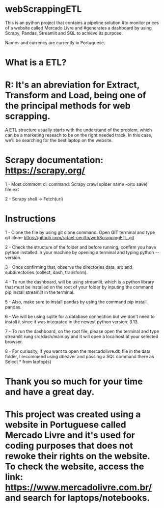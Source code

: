 # webScrappingETL

This is an python project that contains a pipeline solution
#to monitor prices of a website called Mercado Livre and
#generates a dashboard by using Scrapy, Pandas, Streamlit and SQL to achieve its purpose.

Names and currency are currently in Portuguese.

# What is a ETL?
# R: It's an abreviation for Extract, Transform and Load, being one of the principal methods for web scrapping.

A ETL structure usually starts with the understand of the problem, which can be a marketing reseach to be on the right needed track. In this case, we'll be searching for the best laptop on the website.

# Scrapy documentation: https://scrapy.org/

1 - Most commont cli command: Scrapy crawl spider name -o(to save) file.ext

2 - Scrapy shell -> Fetch(url)

# Instructions

1 - Clone the file by using git clone command. Open GIT terminal and type git clone https://github.com/rafael-ceotto/webScrappingETL.git

2 - Check the structure of the folder and before running, confirm you have python installed in your machine by opening a terminal and typing python --version.

3 - Once confirming that, observe the directories data, src and subdirectories (collect, dash, transform).

4 - To run the dashboard, will be using streamlit, which is a python library that must be installed on the root of your folder by inputing the command pip install streamlit 
in the terminal.

5 - Also, make sure to install pandas by using the command pip install pandas.

6 - We will be using sqlite for a database connection but we don't need to install it since it was integrated in the newest python version: 3.13.

7 - To run the dashboard, on the root file, please open the terminal and type streamlit rung src/dash/main.py and it will open a localhost at your selected browser.

8 - For curiosity, if you want to open the mercadolivre.db file in the data folder, I recommend using dbeaver and passing a SQL command there as Select * from laptop(s)

# Thank you so much for your time and have a great day.

# This project was created using a website in Portuguese called Mercado Livre and it's used for coding purposes that does not rewoke their rights on the website. To check the website, access the link: https://www.mercadolivre.com.br/ and search for laptops/notebooks.
